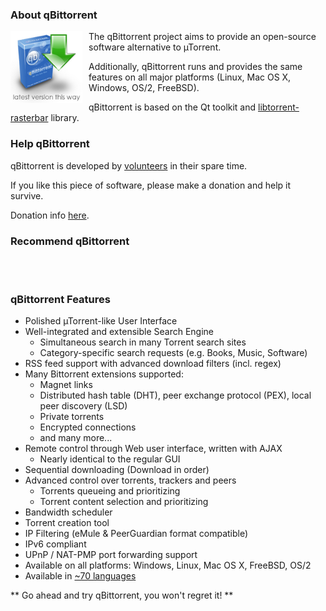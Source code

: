 <!-- ## qBittorrent: An Advanced BitTorrent Client -->
### About qBittorrent
<a href="download.php"><img src="img/QBt-download-150.png" alt="download link" style="float: left; margin-right: 10px; height: 115px;"/></a>
The qBittorrent project aims to provide an open-source software alternative to µTorrent.

Additionally, qBittorrent runs and provides the same features on all major platforms (Linux, Mac OS X, Windows, OS/2, FreeBSD).

qBittorrent is based on the Qt toolkit and [libtorrent-rasterbar](http://www.libtorrent.org) library.


### Help qBittorrent
qBittorrent is developed by [volunteers](team.php) in their spare time.

If you like this piece of software, please make a donation and help it survive.

Donation info [here](donate).


### Recommend qBittorrent
<div>
  <!-- Facebook -->
  <div id="fb-root"></div>
  <script>(function(d, s, id) {
    var js, fjs = d.getElementsByTagName(s)[0];
    if (d.getElementById(id)) return;
    js = d.createElement(s); js.id = id;
    js.src = "//connect.facebook.net/en_US/sdk.js#xfbml=1&version=v2.8";
    fjs.parentNode.insertBefore(js, fjs);
  }(document, 'script', 'facebook-jssdk'));</script>
  <div class="fb-like" data-href="https://www.qbittorrent.org/" data-layout="standard" data-action="like" data-show-faces="true" data-share="false"></div>
  <br style="margin: 3px 0;">

  <!-- Google + -->
  <script src="https://apis.google.com/js/platform.js" async defer></script>
  <div class="g-plusone" data-annotation="inline"></div>
  <br>

  <!-- Twitter -->
  <a href="https://twitter.com/share" class="twitter-share-button" data-show-count="false"></a><script async src="//platform.twitter.com/widgets.js" charset="utf-8"></script>

  <!-- VK -->
  <script type="text/javascript" src="https://vk.com/js/api/share.js?94" charset="windows-1251"></script>
  <script type="text/javascript">document.write(VK.Share.button(false,{type: "round", text: "Share"}));</script>
</div>


### qBittorrent Features
* Polished µTorrent-like User Interface
* Well-integrated and extensible Search Engine
  * Simultaneous search in many Torrent search sites
  * Category-specific search requests (e.g. Books, Music, Software)
* RSS feed support with advanced download filters (incl. regex)
* Many Bittorrent extensions supported:
  * Magnet links
  * Distributed hash table (DHT), peer exchange protocol (PEX), local peer discovery (LSD)
  * Private torrents
  * Encrypted connections
  * and many more...
* Remote control through Web user interface, written with AJAX
  * Nearly identical to the regular GUI
* Sequential downloading (Download in order)
* Advanced control over torrents, trackers and peers
  * Torrents queueing and prioritizing
  * Torrent content selection and prioritizing
* Bandwidth scheduler
* Torrent creation tool
* IP Filtering (eMule & PeerGuardian format compatible)
* IPv6 compliant
* UPnP / NAT-PMP port forwarding support
* Available on all platforms: Windows, Linux, Mac OS X, FreeBSD, OS/2
* Available in [~70 languages](https://www.transifex.com/sledgehammer999/qbittorrent/)

** Go ahead and try qBittorrent, you won't regret it! **

